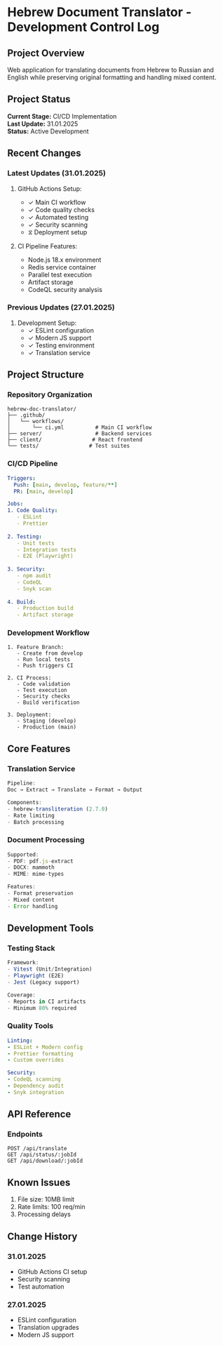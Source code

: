 # Hebrew Document Translator - Development Control Log

## Project Overview
Web application for translating documents from Hebrew to Russian and English while preserving original formatting and handling mixed content.

## Project Status
**Current Stage:** CI/CD Implementation  
**Last Update:** 31.01.2025  
**Status:** Active Development

## Recent Changes

### Latest Updates (31.01.2025)
1. GitHub Actions Setup:
   - ✓ Main CI workflow
   - ✓ Code quality checks
   - ✓ Automated testing
   - ✓ Security scanning
   - ⧖ Deployment setup

2. CI Pipeline Features:
   - Node.js 18.x environment
   - Redis service container
   - Parallel test execution
   - Artifact storage
   - CodeQL security analysis

### Previous Updates (27.01.2025)
1. Development Setup:
   - ✓ ESLint configuration
   - ✓ Modern JS support
   - ✓ Testing environment
   - ✓ Translation service

## Project Structure

### Repository Organization
```
hebrew-doc-translator/
├── .github/
│   └── workflows/
│       └── ci.yml          # Main CI workflow
├── server/                 # Backend services
├── client/                # React frontend
└── tests/                # Test suites
```

### CI/CD Pipeline
```yaml
Triggers:
  Push: [main, develop, feature/**]
  PR: [main, develop]

Jobs:
1. Code Quality:
   - ESLint
   - Prettier
   
2. Testing:
   - Unit tests
   - Integration tests
   - E2E (Playwright)
   
3. Security:
   - npm audit
   - CodeQL
   - Snyk scan
   
4. Build:
   - Production build
   - Artifact storage
```

### Development Workflow
```
1. Feature Branch:
   - Create from develop
   - Run local tests
   - Push triggers CI

2. CI Process:
   - Code validation
   - Test execution
   - Security checks
   - Build verification

3. Deployment:
   - Staging (develop)
   - Production (main)
```

## Core Features

### Translation Service
```javascript
Pipeline:
Doc → Extract → Translate → Format → Output

Components:
- hebrew-transliteration (2.7.0)
- Rate limiting
- Batch processing
```

### Document Processing
```javascript
Supported:
- PDF: pdf.js-extract
- DOCX: mammoth
- MIME: mime-types

Features:
- Format preservation
- Mixed content
- Error handling
```

## Development Tools

### Testing Stack
```javascript
Framework:
- Vitest (Unit/Integration)
- Playwright (E2E)
- Jest (Legacy support)

Coverage:
- Reports in CI artifacts
- Minimum 80% required
```

### Quality Tools
```yaml
Linting:
- ESLint + Modern config
- Prettier formatting
- Custom overrides

Security:
- CodeQL scanning
- Dependency audit
- Snyk integration
```

## API Reference

### Endpoints
```http
POST /api/translate
GET /api/status/:jobId
GET /api/download/:jobId
```

## Known Issues
1. File size: 10MB limit
2. Rate limits: 100 req/min
3. Processing delays

## Change History

### 31.01.2025
- GitHub Actions CI setup
- Security scanning
- Test automation

### 27.01.2025
- ESLint configuration
- Translation upgrades
- Modern JS support